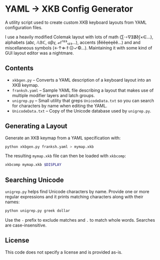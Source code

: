 # YAML → XKB Config Generator

A utility script used to create custom XKB keyboard layouts from YAML configuration files.

I use a heavily modified Colemak layout with lots of math (∑⋅∘∇∃∄∂∫×∈…), alphabets (𝑎𝑏𝑐, 𝔸𝔹ℂ, αβγ,
ℯℰ¹²³₁₂₃…), accents (e̊ëěẹėȩẽê…) and and miscellaneous symbols (←↑⇐⇑☹✓©…). Maintaining it with some
kind of GUI layout editor was a nightmare.

## Contents

- `xkbgen.py` – Converts a YAML description of a keyboard layout into an XKB
  keymap.
- `franksh.yaml` – Sample YAML file describing a layout that
  makes use of multiple modifier layers and latch groups.
- `unigrep.py` – Small utility that greps `UnicodeData.txt` so you can search
  for characters by name when editing the YAML.
- `UnicodeData.txt` – Copy of the Unicode database used by `unigrep.py`.

## Generating a Layout

Generate an XKB keymap from a YAML specification with:

```bash
python xkbgen.py franksh.yaml > mymap.xkb
```

The resulting `mymap.xkb` file can then be loaded with `xkbcomp`:

```bash
xkbcomp mymap.xkb $DISPLAY
```

## Searching Unicode

`unigrep.py` helps find Unicode characters by name.  Provide one or more
regular expressions and it prints matching characters along with their names:

```bash
python unigrep.py greek dollar
```

Use the `-` prefix to exclude matches and `.` to match whole words.  Searches
are case-insensitive.

## License

This code does not specify a license and is provided as-is.
